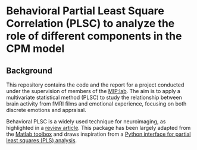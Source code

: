 # Behavioral Partial Least Square Correlation (PLSC) to analyze the role of different components in the CPM model

## Background

This repository contains the code and the report for a project conducted under the supervision of members of the [MIP:lab](https://miplab.epfl.ch/).
The aim is to apply a multivariate statistical method (PLSC) to study the relationship between brain activity from fMRI films and emotional experience, focusing on both discrete emotions and appraisal.

Behavioral PLSC is a widely used technique for neuroimaging, as highlighted in a [review article](https://pubmed.ncbi.nlm.nih.gov/20656037/). This package has been largely adapted from the [Matlab toolbox](https://github.com/valkebets/myPLS-1) and draws inspiration from a [Python interface for partial least squares (PLS) analysis](https://github.com/valkebets/myPLS-1).
